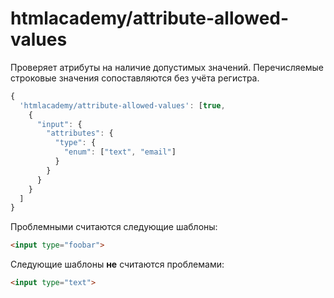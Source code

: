 # htmlacademy/attribute-allowed-values
Проверяет атрибуты на наличие допустимых значений. Перечисляемые строковые значения сопоставляются без учёта регистра.


```js
{
  'htmlacademy/attribute-allowed-values': [true,
    {
      "input": {
        "attributes": {
          "type": {
            "enum": ["text", "email"]
          }
        }
      }
    }
  ]
}
```

Проблемными считаются следующие шаблоны:

```html
<input type="foobar">
```

Следующие шаблоны **не** считаются проблемами:

```html
<input type="text">
```
